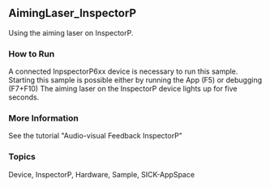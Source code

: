 ## AimingLaser_InspectorP
Using the aiming laser on InspectorP.
### How to Run
A connected InpspectorP6xx device is necessary to run this sample. Starting this
sample is possible either by running the App (F5) or debugging (F7+F10)
The aiming laser on the InspectorP device lights up for five seconds.
### More Information
See the tutorial "Audio-visual Feedback InspectorP"

### Topics
Device, InspectorP, Hardware, Sample, SICK-AppSpace